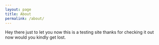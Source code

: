 ```yaml
---
layout: page
title: About
permalink: /about/
---
```

Hey there just to let you now this is a testing site
thanks for checking it out now would you kindly get lost.

<html>


<head>
<link rel="stylesheet" type="text/css" href="./css/about.css">
</head>

<body>
</body>

</html>

